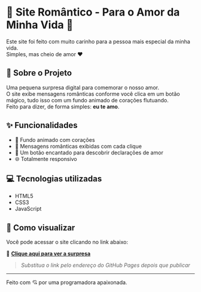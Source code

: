 # 🌹 Site Romântico - Para o Amor da Minha Vida 💌

Este site foi feito com muito carinho para a pessoa mais especial da minha vida.  
Simples, mas cheio de amor ❤️

## 💖 Sobre o Projeto

Uma pequena surpresa digital para comemorar o nosso amor.  
O site exibe mensagens românticas conforme você clica em um botão mágico, tudo isso com um fundo animado de corações flutuando.  
Feito para dizer, de forma simples: **eu te amo**.

## ✨ Funcionalidades

- 💜 Fundo animado com corações
- 💬 Mensagens românticas exibidas com cada clique
- 🎁 Um botão encantado para descobrir declarações de amor
- 🌐 Totalmente responsivo

## 💻 Tecnologias utilizadas

- HTML5
- CSS3
- JavaScript

## 🚀 Como visualizar

Você pode acessar o site clicando no link abaixo:

🔗 **[Clique aqui para ver a surpresa](https://seuusuario.github.io/site-namorada)**  
> *Substitua o link pelo endereço do GitHub Pages depois que publicar*

---

Feito com 💘 por uma programadora apaixonada.

